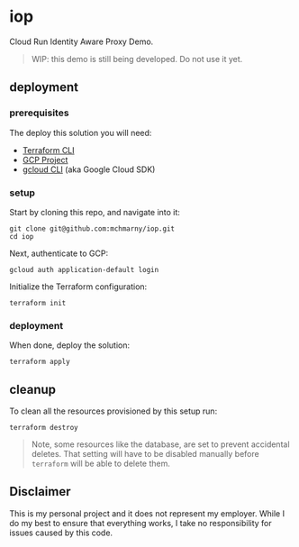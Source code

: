 # iop

Cloud Run Identity Aware Proxy Demo.

> WIP: this demo is still being developed. Do not use it yet. 

## deployment

### prerequisites

The deploy this solution you will need:

* [Terraform CLI](https://www.terraform.io/downloads)
* [GCP Project](https://cloud.google.com/resource-manager/docs/creating-managing-projects)
* [gcloud CLI](https://cloud.google.com/sdk/gcloud) (aka Google Cloud SDK)

### setup

Start by cloning this repo, and navigate into it:

```shell
git clone git@github.com:mchmarny/iop.git
cd iop
```

Next, authenticate to GCP:

```shell
gcloud auth application-default login
```

Initialize the Terraform configuration: 

```shell
terraform init
```

### deployment

When done, deploy the solution:

```shell
terraform apply
```

## cleanup

To clean all the resources provisioned by this setup run:

```shell
terraform destroy
```

> Note, some resources like the database, are set to prevent accidental deletes. That setting will have to be disabled manually before `terraform` will be able to delete them.

## Disclaimer

This is my personal project and it does not represent my employer. While I do my best to ensure that everything works, I take no responsibility for issues caused by this code.
